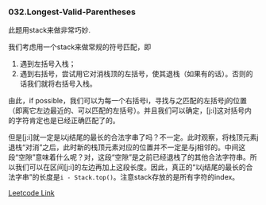 ### 032.Longest-Valid-Parentheses

此题用stack来做非常巧妙.

我们考虑用一个stack来做常规的符号匹配，即
1. 遇到左括号入栈；
2. 遇到右括号，尝试用它对消栈顶的左括号，使其退栈（如果有的话）。否则的话我们就将右括号入栈。

由此，if possible，我们可以为每一个右括号i，寻找与之匹配的左括号j的位置（即离它左边最近的、可以匹配的左括号）。并且我们可以确定，[j:i]这对括号内的字符肯定也是已经正确匹配了的。

但是[j:i]就一定是以j结尾的最长的合法字串了吗？不一定。此时观察，将栈顶元素j退栈“对消”之后，此时新的栈顶元素对应的位置并不一定是与j相邻的。中间这段“空隙”意味着什么呢？对，这段“空隙”是之前已经退栈了的其他合法字符串。所以我们可以在区间[j:i]的左边再加上这段长度。因此，真正的“以j结尾的最长的合法字串”的长度是```i - Stack.top()```。注意stack存放的是所有字符的index。

[Leetcode Link](https://leetcode.com/problems/longest-valid-parentheses)
